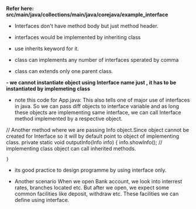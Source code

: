 
**Refer here: src/main/java/collections/main/java/corejava/example_interface**

- Interfaces don't have method body but just method header. 
- interfaces would be implemented by inheriting class
- use inherits keyword for it. 

- class can implements any number of interfaces sperated by comma
- class can extends only one parent class. 

**- we cannot instantiate object using Interface name just , it has to be instantiated by implemeting class**

- note this code for App.java: 
This also tells one of major use of interfaces in java. 
So we can pass diff objects to interface variable and as long these objects are implementing same interface, we can call Interface method implemented by a respective object. 

 // Another method where we are passing Info object.Since object cannot be created for Interface so it will by default point to object of implementing class.
    private static void outputInfo(Info info) {
        info.showInfo();  // implementing class object can call inherited methods.
        
    }
    
-  its good practice to design programme by using interface only. 

- Another scenario
When we open Bank account, we look into interrest rates, branches located etc. 
But after we open, we expect some common facilities like deposit, withdraw etc. 
These facilities we can define using interface. 

